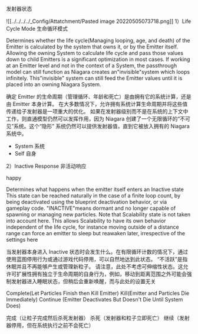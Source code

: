 发射器状态

![[../../../../_Config/Attatchment/Pasted image 20220505073718.png]]
1）Life Cycle Mode 生命循环模式

Determines whether the life cycle(Managing looping, age, and death) of the Emitter is calculated by the system that owns it, or by the Emitter itself.
Allowing the owning System to calculate life cycle and pass those values down to child Emitters is a significant optimization in most cases.
If working at an Emitter level and not in the context of a System, the passthrough model can still function as Niagara creates an"invisible"system which loops infinitely. This"invisible"
system can still feed the Emitter values until it is placed into an owning Niagara System.

确定 Emitter 的生命周期（管理循环、年龄和死亡）是由拥有它的系统计算，还是由 Emitter 本身计算。
在大多数情况下，允许拥有系统计算生命周期并将这些值传递给子发射器是一项重大的优化。
如果在发射器级别而不是在系统的上下文中工作，则直通模型仍然可以发挥作用，因为 Niagara 创建了一个无限循环的“不可见”系统。这个“隐形”
系统仍然可以提供发射器值，直到它被放入拥有的 Niagara 系统中。

- System 系统
- Self 自身

2）Inactive Response 非活动响应

happy

Determines what happens when the emitter itself enters an Inactive state This state can be reached naturally in the case of a finite loop count, by being deactivated using the blueprint deactivation behavior, or via gameplay code.
"INACTIVE"means dormant and no longer capable of spawning or managing new particles.
Note that Scalability state is not taken into account here. This allows Scalability to have its own behavior independent of the life cycle, for instance moving outside of a distance range can force an emitter to sleep but reawaken later, irrespective of the settings here

当发射器本身进入 Inactive 状态时会发生什么。在有限循环计数的情况下，通过使用蓝图停用行为或通过游戏代码停用，可以自然地达到此状态。
“不活跃”是指休眠并且不再能够产生或管理新粒子。
请注意，此处不考虑可伸缩性状态。这允许可扩展性拥有独立于生命周期的自身行为，例如，移动到距离范围之外可能会强制发射器进入睡眠状态，但稍后会重新唤醒，而与此处的设置无关


Complete(Let Particles Finish then Kill Emitter)
Kill(Emitter and Particles Die Immediately)
Continue (Emitter Deactivates But Doesn't Die Until System Does)

完成（让粒子完成然后杀死发射器）
杀死（发射器和粒子立即死亡）
继续（发射器停用，但在系统执行之前不会死亡）

